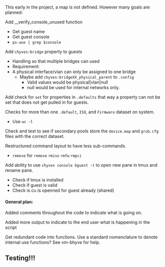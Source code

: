 This early in the project, a map is not defined. However many goals are planned:

Add __verify_console_unused function
- Get guest name
- Get guest console
- `ps-aux | grep $console`

Add `chyves:bridge` property to guests
- Handling so that multiple bridges can used
- Requirement:
 - A physical interface/vlan can only be assigned to one bridge
   - Maybe add `chyves:bridgeXX_physical_parent` to `.config`
     - Valid values would be physical|vlan|null
      - null would be used for internal networks only.

Add check for `set` for properties in `.defaults` that way a property can not be set that does not get pulled in for guests.

Checks for more than one `.default`, `ISO`, and `Firmware` dataset on system.
- Use `wc -l`

Check and test to see if secondary pools store the `device.map` and `grub.cfg` files with the correct dataset.

Restructured command layout to have less sub-commands.
- `remove` for `remove` `rmiso` `rmfw` `rmpci`

Add ability to use `chyves console bguest -t` to open new pane in tmux and rename pane.
- Check if tmux is installed
- Check if guest is valid
- Check is cu is openned for guest already (shared)

#### General plan:
Added comments throughout the code to indicate what is going on.

Added more output to indicate to the end user what is happening in the script

Get redundant code into functions. Use a standard nomenclature to denote internal use functions? See vm-bhyve for help.

## Testing!!!

